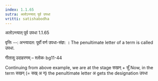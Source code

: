 ```yaml
---
index: 1.1.65
sutra: अलोऽन्त्यात् पूर्व उपधा
vritti: satishabodha
---
```



 अलोऽन्त्यात् पूर्व उपधा 1.1.65 


वृत्तिः --: अन्त्यादल: पूर्वो वर्ण उपधा-संज्ञ: । The penultimate letter of a term is called उपधा. 


गीतासु उदाहरणम् – श्लोकः bg11-44 


Continuing from above example, we are at the stage सखन् + सुँ Now, in the term सखन् (= सख् अ न्) the penultimate letter अ gets the designation उपधा 


